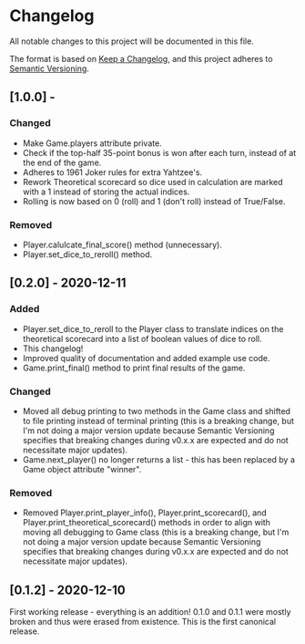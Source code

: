 # Changelog
All notable changes to this project will be documented in this file.

The format is based on [Keep a Changelog](https://keepachangelog.com/en/1.0.0/),
and this project adheres to [Semantic Versioning](https://semver.org/spec/v2.0.0.html).


## [1.0.0] - 
### Changed
- Make Game.players attribute private.
- Check if the top-half 35-point bonus is won after each turn, instead of at the end of the game.
- Adheres to 1961 Joker rules for extra Yahtzee's.
- Rework Theoretical scorecard so dice used in calculation are marked with a 1 instead of storing the actual indices.
- Rolling is now based on 0 (roll) and 1 (don't roll) instead of True/False.

### Removed
- Player.calulcate_final_score() method (unnecessary).
- Player.set_dice_to_reroll() method.

## [0.2.0] - 2020-12-11
### Added
- Player.set_dice_to_reroll to the Player class to translate indices on the theoretical scorecard into a list of boolean values of dice to roll.
- This changelog!
- Improved quality of documentation and added example use code.
- Game.print_final() method to print final results of the game. 

### Changed 
- Moved all debug printing to two methods in the Game class and shifted to file printing instead of terminal printing (this is a breaking change, but I'm not doing a major version update because Semantic Versioning specifies that breaking changes during v0.x.x are expected and do not necessitate major updates).
- Game.next_player() no longer returns a list - this has been replaced by a Game object attribute "winner". 

### Removed
- Removed Player.print_player_info(), Player.print_scorecard(), and Player.print_theoretical_scorecard() methods in order to align with moving all debugging to Game class (this is a breaking change, but I'm not doing a major version update because Semantic Versioning specifies that breaking changes during v0.x.x are expected and do not necessitate major updates).

## [0.1.2] - 2020-12-10
First working release - everything is an addition! 0.1.0 and 0.1.1 were mostly broken and thus were erased from existence. This is the first canonical release.
